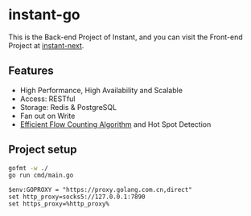 # instant-go

This is the Back-end Project of Instant, and you can visit the Front-end Project at [instant-next](https://github.com/ZYChimne/instant-next).

## Features

* High Performance, High Availability and Scalable
* Access: RESTful
* Storage: Redis & PostgreSQL
* Fan out on Write
* [Efficient Flow Counting Algorithm](https://www.usenix.org/system/files/conference/atc18/atc18-gong.pdf) and Hot Spot Detection

## Project setup

```bash
gofmt -w ./
go run cmd/main.go
```
```
$env:GOPROXY = "https://proxy.golang.com.cn,direct"
set http_proxy=socks5://127.0.0.1:7890
set https_proxy=%http_proxy%
```
